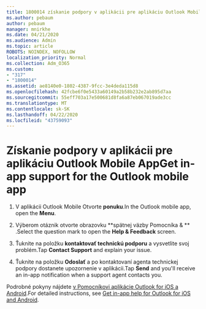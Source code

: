 ```yaml
---
title: 1800014 získanie podpory v aplikácii pre aplikáciu Outlook Mobile App
ms.author: pebaum
author: pebaum
manager: mnirkhe
ms.date: 04/21/2020
ms.audience: Admin
ms.topic: article
ROBOTS: NOINDEX, NOFOLLOW
localization_priority: Normal
ms.collection: Adm_O365
ms.custom:
- "317"
- "1800014"
ms.assetid: ae8140e0-1802-4387-9fcc-3e4deda115d8
ms.openlocfilehash: 42fcbe6f0e5433a60149a2b58b232e2ab895d7aa
ms.sourcegitcommit: 55eff703a17e500681d8fa6a87eb067019ade3cc
ms.translationtype: MT
ms.contentlocale: sk-SK
ms.lasthandoff: 04/22/2020
ms.locfileid: "43759093"
---
```

# <a name="get-in-app-support-for-the-outlook-mobile-app"></a><span data-ttu-id="ec17d-102">Získanie podpory v aplikácii pre aplikáciu Outlook Mobile App</span><span class="sxs-lookup"><span data-stu-id="ec17d-102">Get in-app support for the Outlook mobile app</span></span>

1. <span data-ttu-id="ec17d-103">V aplikácii Outlook Mobile Otvorte **ponuku**.</span><span class="sxs-lookup"><span data-stu-id="ec17d-103">In the Outlook mobile app, open the **Menu**.</span></span>

2. <span data-ttu-id="ec17d-104">Výberom otáznik otvorte obrazovku \*\*spätnej väzby Pomocníka &amp; \*\* .</span><span class="sxs-lookup"><span data-stu-id="ec17d-104">Select the question mark to open the **Help &amp; Feedback** screen.</span></span>

3. <span data-ttu-id="ec17d-105">Ťuknite na položku **kontaktovať technickú podporu** a vysvetlite svoj problém.</span><span class="sxs-lookup"><span data-stu-id="ec17d-105">Tap **Contact Support** and explain your issue.</span></span>

4. <span data-ttu-id="ec17d-106">Ťuknite na položku **Odoslať** a po kontaktovaní agenta technickej podpory dostanete upozornenie v aplikácii.</span><span class="sxs-lookup"><span data-stu-id="ec17d-106">Tap **Send** and you'll receive an in-app notification when a support agent contacts you.</span></span>

<span data-ttu-id="ec17d-107">Podrobné pokyny nájdete [v Pomocníkovi aplikácie Outlook for iOS a Android](https://support.office.com/article/218a22d1-9fa5-4889-b689-de1c63493243.aspx#ID0EAABAAA=Contact_Support).</span><span class="sxs-lookup"><span data-stu-id="ec17d-107">For detailed instructions, see [Get in-app help for Outlook for iOS and Android](https://support.office.com/article/218a22d1-9fa5-4889-b689-de1c63493243.aspx#ID0EAABAAA=Contact_Support).</span></span>
